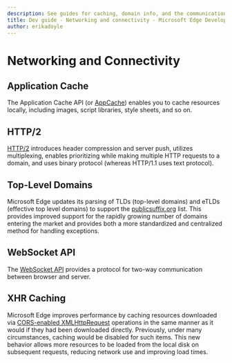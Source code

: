 ```yaml
---
description: See guides for caching, domain info, and the communication API in Microsoft Edge.
title: Dev guide - Networking and connectivity - Microsoft Edge Development
author: erikadoyle
---
```


# Networking and Connectivity 

## Application Cache
The Application Cache API (or [AppCache](./networking-and-connectivity/application-cache.md)) enables you to cache resources locally, including images, script libraries, style sheets, and so on. 

## HTTP/2

[HTTP/2](./networking-and-connectivity/HTTP2.md) introduces header compression and server push, utilizes multiplexing, enables prioritizing while making multiple HTTP requests to a domain, and uses binary protocol (whereas HTTP/1.1 uses text protocol).

## Top-Level Domains

Microsoft Edge updates its parsing of TLDs (top-level domains) and eTLDs (effective top level domains) to support the [publicsuffix.org](http://go.microsoft.com/fwlink/p/?LinkId=524481) list. This provides improved support for the rapidly growing number of domains entering the market and provides both a more standardized and centralized method for handling exceptions.

## WebSocket API
The [WebSocket API](./networking-and-connectivity/webSocket.md) provides a protocol for two-way communication between browser and server. 

## XHR Caching

Microsoft Edge improves performance by caching resources downloaded via [CORS-enabled XMLHttpRequest](https://msdn.microsoft.com/library/hh673569(v=vs.85).aspx) operations in the same manner as it would if they had been downloaded directly. Previously, under many circumstances, caching would be disabled for such items. This new behavior allows more resources to be loaded from the local disk on subsequent requests, reducing network use and improving load times.

